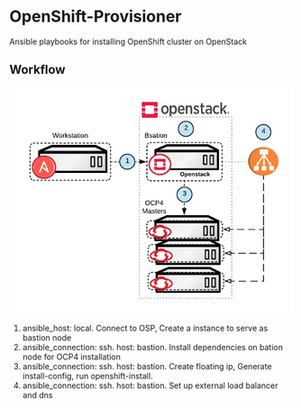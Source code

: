 # OpenShift-Provisioner
Ansible playbooks for installing OpenShift cluster on OpenStack
## Workflow
![workflow](docs/workflow.png)
1. ansible_host: local. Connect to OSP, Create a instance to serve as bastion node
2. ansible_connection: ssh. host: bastion. Install dependencies on bation node for OCP4 installation  
3. ansible_connection: ssh. host: bastion. Create floating ip, Generate install-config, run openshift-install.  
4. ansible_connection: ssh. hsot: bastion. Set up external load balancer and dns